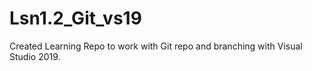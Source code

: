 # Lsn1.2_Git_vs19
Created Learning Repo to work with Git repo and branching with Visual Studio 2019.
